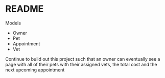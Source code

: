 # README

Models
- Owner
- Pet
- Appointment
- Vet

Continue to build out this project such that an owner can eventually see a page with all of their pets with their assigned vets, the total cost and the next upcoming appointment




